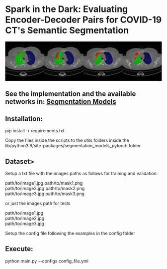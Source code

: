 <h1>Spark in the Dark: Evaluating Encoder-Decoder Pairs for COVID-19 CT's Semantic Segmentation</h1>

<div style="display:flex;">
    <img src='images/img1.jpg' style="width:20%;flex:80%">
    <img src='images/img2.jpg' style="width:20%;flex:80%">
    <img src='images/img3.jpg' style="width:20%;flex:80%">
    <img src='images/img4.jpg' style="width:20%;flex:80%">
</div>

<h2>See the implementation and the available networks in: <a href="https://github.com/qubvel/segmentation_models.pytorch">Segmentation Models</a></h2>

<h2>Installation:</h2>

<p>pip install -r requirements.txt</p>

<p>Copy the files inside the scripts to the utils folders inside the lib/python3.6/site-packages/segmentation_models_pytorch folder</p>

<h2>Dataset></h2>

<p>Setup a txt file with the images paths as follows for training and validation:</p>

<p>path/to/image1.jpg path/to/mask1.png <br>
path/to/image2.jpg path/to/mask2.png <br>
path/to/image3.jpg path/to/mask3.png</p>

<p>or just the images path for tests</p>
<p>path/to/image1.jpg<br>
path/to/image2.jpg<br>
path/to/image3.jpg</p>

<p>Setup the config file following the examples in the config folder</p>

<h2>Execute:</h2>
<p>python main.py --configs config_file.yml</p>